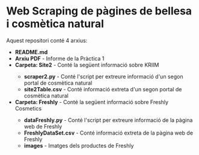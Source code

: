 # Web Scraping de pàgines de bellesa i cosmètica natural

Aquest repositori conté 4 arxius:
<ul>
  <li><strong>README.md</strong></li>
  <li><strong>Arxiu PDF</strong> - Informe de la Pràctica 1</li>
  <li><strong>Carpeta: Site2</strong> - Conté la següent informació sobre KRIIM</li>
  <ul>
    <li><strong>scraper2.py</strong> - Conté l'script per extreure informació d'un segon portal de cosmètica natural</li>
    <li><strong>site2Table.csv</strong> - Conté informació extreta d'un segon portal de cosmètica natural</li>
  </ul>
  <li><strong>Carpeta: Freshly</strong> - Conté la següent informació sobre Freshly Cosmetics</li>
  <ul>
    <li><strong>dataFreshly.py</strong> - Conté l'script per extreure informació de la pàgina web de Freshly</li>
    <li><strong>FreshlyDataSet.csv</strong> - Conté informació extreta de la pàgina web de Freshly</li>
    <li><strong>images</strong> - Imatges dels productes de Freshly</li>
  </ul>
</ul>

